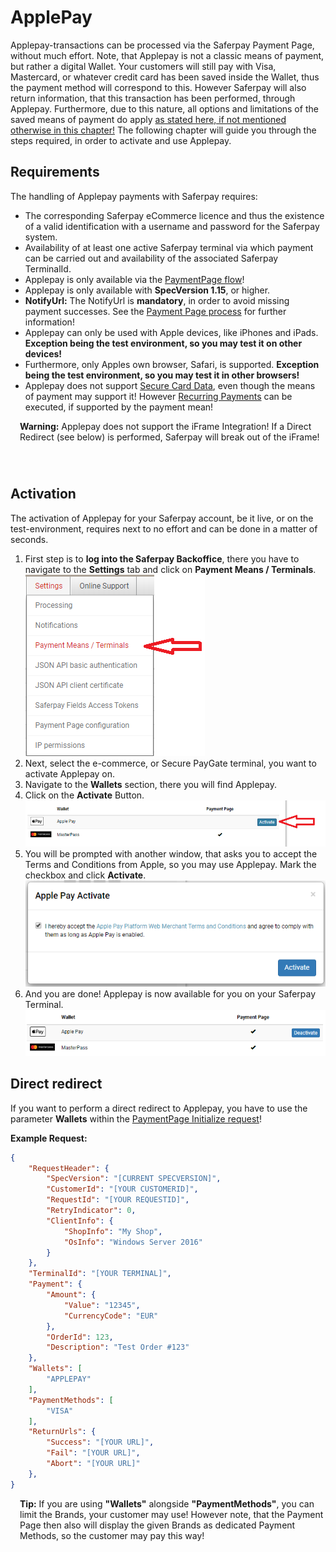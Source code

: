 # ApplePay

Applepay-transactions can be processed via the Saferpay Payment Page, without much effort. Note, that Applepay is not a classic means of payment, but rather a digital Wallet. Your customers will still pay with Visa, Mastercard, or whatever credit card has been saved inside the Wallet, thus the payment method will correspond to this. However Saferpay will also return information, that this transaction has been performed, through Applepay. Furthermore, due to this nature, all options and limitations of the saved means of payment do apply [as stated here, if not mentioned otherwise in this chapter!](index.html#pm-functions)
The following chapter will guide you through the steps required, in order to activate and use Applepay.

## <a name="ppal-requirement"></a> Requirements

The handling of Applepay payments with Saferpay requires:

* The corresponding Saferpay eCommerce licence and thus the existence of a valid identification with a username and password for the Saferpay system.
* Availability of at least one active Saferpay terminal via which payment can be carried out and availability of the associated Saferpay TerminalId.
* Applepay is only available via the [PaymentPage flow](Integration_PP.html)!
* Applepay is only available with **SpecVersion 1.15**, or higher.
* **NotifyUrl:** The NotifyUrl is **mandatory**, in order to avoid missing payment successes. See the <a href="Integration_PP.html">Payment Page process</a> for further information!
* Applepay can only be used with Apple devices, like iPhones and iPads. <strong>Exception being the test environment, so you may test it on other devices!</strong>
* Furthermore, only Apples own browser, Safari, is supported. <strong>Exception being the test environment, so you may test it in other browsers!</strong>
* Applepay does not support [Secure Card Data](scd.html), even though the means of payment may support it! However [Recurring Payments](recurring.html) can be executed, if supported by the payment mean!

<div class="danger" style="min-height: 75px;">
  <span class="glyphicon glyphicon-remove-sign" style="color: rgb(224, 122, 105);font-size: 55px;height: 75px;float: left;margin-right: 15px;margin-top: 0px;"></span>
  <p><strong>Warning:</strong> Applepay does not support the iFrame Integration! If a Direct Redirect (see below) is performed, Saferpay will break out of the iFrame!</p>
</div>

## <a name="apple-activation"></a> Activation

The activation of Applepay for your Saferpay account, be it live, or on the test-environment, requires next to no effort and can be done in a matter of seconds.

1. First step is to **log into the Saferpay Backoffice**, there you have to navigate to the **Settings** tab and click on **Payment Means / Terminals**.
<br />![alt text](https://raw.githubusercontent.com/saferpay/sndbx/master/images/applepayBO1.png "Applepay inside the Saferpay Backoffice")
2. Next, select the e-commerce, or Secure PayGate terminal, you want to activate Applepay on. 
3. Navigate to the **Wallets** section, there you will find Applepay.
4. Click on the **Activate** Button.
![alt text](https://raw.githubusercontent.com/saferpay/sndbx/master/images/applepayBO2.png "Applepay inside the Saferpay Backoffice")
5. You will be prompted with another window, that asks you to accept the Terms and Conditions from Apple, so you may use Applepay. Mark the checkbox and click **Activate**.
![alt text](https://raw.githubusercontent.com/saferpay/sndbx/master/images/applepayBO3.png "Applepay inside the Saferpay Backoffice")
6. And you are done! Applepay is now available for you on your Saferpay Terminal.
![alt text](https://raw.githubusercontent.com/saferpay/sndbx/master/images/applepayBO4.png "Applepay inside the Saferpay Backoffice")

## <a name="apple-redirect"></a> Direct redirect

If you want to perform a direct redirect to Applepay, you have to use the parameter **Wallets** within the [PaymentPage Initialize request](https://saferpay.github.io/jsonapi/#Payment_v1_PaymentPage_Initialize)!

**Example Request:**
```json 
{
    "RequestHeader": {
        "SpecVersion": "[CURRENT SPECVERSION]",
        "CustomerId": "[YOUR CUSTOMERID]",
        "RequestId": "[YOUR REQUESTID]",
        "RetryIndicator": 0,
        "ClientInfo": {
            "ShopInfo": "My Shop",
            "OsInfo": "Windows Server 2016"
        }
    },
    "TerminalId": "[YOUR TERMINAL]",
    "Payment": {
        "Amount": {
            "Value": "12345",
            "CurrencyCode": "EUR"
        },
        "OrderId": 123,
        "Description": "Test Order #123"
    },
    "Wallets": [
        "APPLEPAY"
    ],
    "PaymentMethods": [
        "VISA"
    ],
    "ReturnUrls": {
        "Success": "[YOUR URL]",
        "Fail": "[YOUR URL]",
        "Abort": "[YOUR URL]"
    },
}

```

<div class="info" style="min-height: 75px;">
  <span class="glyphicon glyphicon-info-sign" style="color: rgb(110, 199, 215);font-size: 55px;height: 75px;float: left;margin-right: 15px;margin-top: 0px;"></span>
  <p><strong>Tip:</strong> If you are using <strong>"Wallets"</strong> alongside <strong>"PaymentMethods"</strong>, you can limit the Brands, your customer may use! However note, that the Payment Page then also will display the given Brands as dedicated Payment Methods, so the customer may pay this way!</p>
</div>
